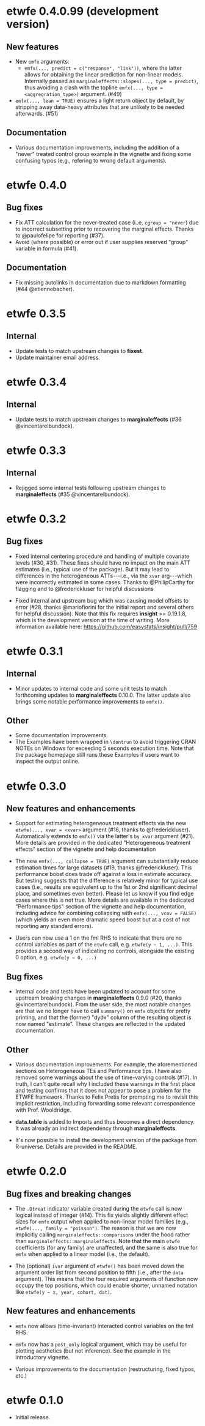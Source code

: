 # etwfe 0.4.0.99 (development version)

## New features

- New `emfx` arguments:
  - `emfx(..., predict = c("response", "link"))`, where the latter
allows for obtaining the linear prediction for non-linear models. Internally
passed as `marginaleffects::slopes(..., type = predict)`, thus avoiding a clash
with the topline `emfx(..., type = <aggregration_type>)` argument. (#49)
- `emfx(..., lean = TRUE)` ensures a light return object by default, by
stripping away data-heavy attributes that are unlikely to be needed afterwards.
(#51)

## Documentation

- Various documentation improvements, including the addition of a "never"
treated control group example in the vignette and fixing some confusing typos
(e.g., refering to wrong default arguments).

# etwfe 0.4.0

## Bug fixes

- Fix ATT calculation for the never-treated case (i..e, `cgroup = "never`) due
to incorrect subsetting prior to recovering the marginal effects. Thanks to
@paulofelipe for reporting (#37).
- Avoid (where possible) or error out if user supplies reserved "group" variable
in formula (#41).

## Documentation

- Fix missing autolinks in documentation due to markdown formatting (#44
@etiennebacher).

# etwfe 0.3.5

## Internal

- Update tests to match upstream changes to **fixest**.
- Update maintainer email address.

# etwfe 0.3.4

## Internal

- Update tests to match upstream changes to **marginaleffects**
(#36 @vincentarelbundock).


# etwfe 0.3.3

## Internal

- Rejigged some internal tests following upstream changes to **marginaleffects**
(#35 @vincentarelbundock).


# etwfe 0.3.2

## Bug fixes

- Fixed internal centering procedure and handling of multiple covariate levels
(#30, #31). These fixes should have no impact on the main ATT estimates (i.e.,
typical use of the package). But it may lead to differences in the heterogeneous
ATTs---i.e., via the `xvar` arg---which were incorrectly estimated in some
cases. Thanks to @PhilipCarthy for flagging and to @frederickluser for helpful
discussions

- Fixed internal and upstream bug which was causing model offsets to error (#28,
thanks @mariofiorini for the initial report and several others for helpful
discussion). Note that this fix requires **insight** >= 0.19.1.8, which is the
development version at the time of writing. More information available here:
https://github.com/easystats/insight/pull/759

# etwfe 0.3.1

## Internal

- Minor updates to internal code and some unit tests to match forthcoming
updates to 
**marginaleffects** 0.10.0. The latter update also brings some notable
performance improvements to `emfx()`. 

## Other

- Some documentation improvements.
- The Examples have been wrapped in `\dontrun` to avoid triggering CRAN NOTEs on
Windows for exceeding 5 seconds execution time. Note that the package homepage
still runs these Examples if users want to inspect the output online.

# etwfe 0.3.0

## New features and enhancements

- Support for estimating heterogeneous treatment effects via the new 
`etwfe(..., xvar = <xvar>` argument (#16, thanks to @frederickluser). 
Automatically extends to `emfx()` via the latter's `by_xvar` argument (#21).
More details are provided in the dedicated "Heterogeneous treatment effects"
section of the vignette and help documentation

- The new `emfx(..., collapse = TRUE)` argument can substantially reduce
estimation times for large datasets (#19, thanks @frederickluser). This
performance boost does trade off against a loss in estimate accuracy. But
testing suggests that the difference is relatively minor for typical use cases
(i.e., results are equivalent up to the 1st or 2nd significant decimal place,
and sometimes even better). Please let us know if you find edge cases where this
is not true. More details are available in the dedicated "Performance tips" 
section of the vignette and help documentation, including advice for combining
collapsing with `emfx(..., vcov = FALSE)` (which yields an even more dramatic
speed boost but at a cost of not reporting any standard errors).

- Users can now use a 1 on the fml RHS to indicate that there are no control variables
as part of the `etwfe` call, e.g. `etwfe(y ~ 1, ...)`. This provides a second 
way of indicating no controls, alongside the existing 0 option, e.g. `etwfe(y ~ 0, ...)` 

## Bug fixes

- Internal code and tests have been updated to account for some upstream
breaking changes in **marginaleffects** 0.9.0 (#20, thanks @vincentarelbundock).
From the user side, the most notable changes are that we no longer have to call
`summary()` on `emfx` objects for pretty printing, and that the (former) "dydx"
column of the resulting object is now named "estimate". These changes are
reflected in the updated documentation.

## Other

- Various documentation improvements. For example, the aforementioned sections
on Heterogeneous TEs and Performance tips. I have also removed some warnings
about the use of time-varying controls (#17). In truth, I can't quite recall why
I included these warnings in the first place and testing confirms that it does
not appear to pose a problem for the ETWFE framework. Thanks to Felix Pretis for
prompting me to revisit this implicit restriction, including forwarding some
relevant correspondence with Prof. Wooldridge.

- **data.table** is added to Imports and thus becomes a direct dependency. It
was already an indirect dependency through **marginaleffects**.

- It's now possible to install the development version of the package from
R-universe. Details are provided in the README.

# etwfe 0.2.0

## Bug fixes and breaking changes

- The `.Dtreat` indicator variable created during the `etwfe` call is now
logical instead of integer (#14). This fix yields slightly different effect
sizes for `emfx` output when applied to non-linear model families (e.g.,
`etwfe(..., family = "poisson")`. The reason is that we are now implicitly
calling `marginaleffects::comparisons` under the hood rather than
`marginaleffects::marginaleffects`. Note that the main `etwfe` coefficients (for
any family) are unaffected, and the same is also true for `emfx` when applied to
a linear model (i.e., the default).

- The (optional) `ivar` argument of `etwfe()` has been moved down the argument 
order list from second position to fifth (i.e., after the `data` argument). This
means that the four required arguments of function now occupy the top positions,
which could enable shorter, unnamed notation like
`etwfe(y ~ x, year, cohort, dat)`.

## New features and enhancements

- `emfx` now allows (time-invariant) interacted control variables on the fml RHS.

- `emfx` now has a `post_only` logical argument, which may be useful for plotting
aesthetics (but not inference). See the example in the introductory vignette.
- Various improvements to the documentation (restructuring, fixed typos, etc.)

# etwfe 0.1.0

* Initial release. 
